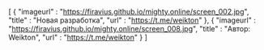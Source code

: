 [
   {
        "imageurl" : "https://firavius.github.io/mighty.online/screen_002.jpg",
        "title" : "Новая разработка",
        "url" : "https://t.me/weikton"
   },
   {
        "imageurl" : "https://firavius.github.io/mighty.online/screen_008.jpg",
        "title" : "Автор: Weikton",
        "url" : "https://t.me/weikton"
   } 
]
